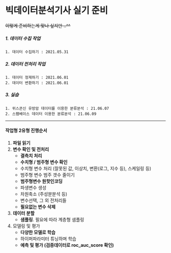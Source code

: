 # 빅데이터분석기사 실기 준비

~~이렇게 준비하는게 맞나 싶지만 ..^^~~



##### 1. 데이터 수집 작업

	1. 데이터 수집하기 : 2021.05.31

##### 2. 데이터 전처리 작업

	1. 데이터 정제하기 : 2021.06.01
	2. 데이터 변환하기 : 2021.06.01



##### 3. 실습

```
1. 위스콘신 유방암 데이터를 이용한 분류분석 : 21.06.07
2. 스팸베이스 데이터 이용한 분류분석 : 21.06.09
```









---



#### 작업형 2유형 진행순서

1. <b>파일 읽기</b>
2. <b>변수 확인 및 전처리</b>
   * <b>결측치 처리</b>
   * <b>수치형 / 범주형 변수 확인</b>
   * 수치형 변수 처리 (잘못된 값, 이상치, 변환(로그, 지수 등), 스케일링 등)
   * 범주형 변수 범주 갯수 줄이기
   * <b>범주형변수 원핫인코딩</b>
   * 파생변수 생성
   * 차원축소 (주성분분석 등)
   * 변수선택, 그 외 전처리들
   * <b>필요없는 변수 삭제</b>
3. <b>데이터 분할</b>
   - <b>샘플링</b>. 필요에 따라 계층형 샘플링
4. 모델링 및 평가
   - <b>다양한 모델로 학습</b>
   - 하이퍼파라미터 튜닝하며 학습
   - <b>예측 및 평가 (검증데이터로 roc_auc_score 확인)</b>